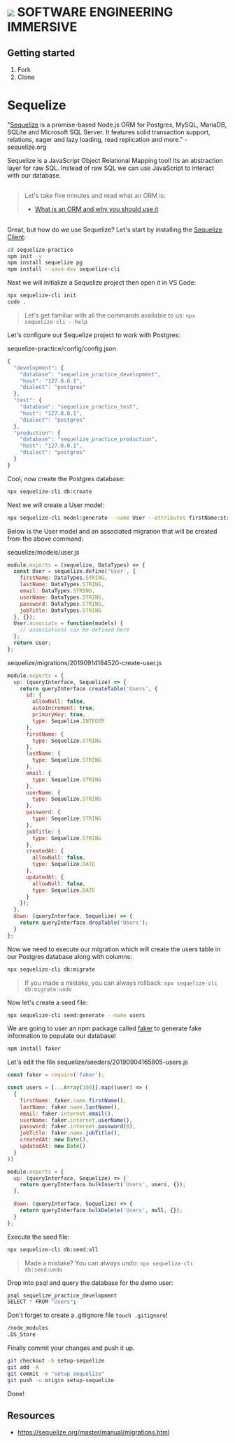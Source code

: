 # ![](https://ga-dash.s3.amazonaws.com/production/assets/logo-9f88ae6c9c3871690e33280fcf557f33.png)  SOFTWARE ENGINEERING IMMERSIVE

## Getting started

1. Fork
1. Clone

# Sequelize

"[Sequelize](http://sequelizejs.com) is a promise-based Node.js ORM for Postgres, MySQL, MariaDB, SQLite and Microsoft SQL Server. It features solid transaction support, relations, eager and lazy loading, read replication and more." - sequelize.org

Sequelize is a JavaScript Object Relational Mapping tool! Its an abstraction layer for raw SQL. Instead of raw SQL we can use JavaScript to interact with our database.

##

> Let's take five minutes and read what an ORM is: 
>
> - [What is an ORM and why you should use it](https://blog.bitsrc.io/what-is-an-orm-and-why-you-should-use-it-b2b6f75f5e2a)

##

Great, but how do we use Sequelize? Let's start by installing the [Sequelize Client](https://github.com/sequelize/cli):

```sh
cd sequelize-practice
npm init -y
npm install sequelize pg
npm install --save-dev sequelize-cli
```

Next we will initialize a Sequelize project then open it in VS Code:

```sh
npx sequelize-cli init
code .
```
> Let's get familiar with all the commands available to us: `npx sequelize-cli --help`

Let's configure our Sequelize project to work with Postgres:

sequelize-practice/config/config.json
```js
{
  "development": {
    "database": "sequelize_practice_development",
    "host": "127.0.0.1",
    "dialect": "postgres"
  },
  "test": {
    "database": "sequelize_practice_test",
    "host": "127.0.0.1",
    "dialect": "postgres"
  },
  "production": {
    "database": "sequelize_practice_production",
    "host": "127.0.0.1",
    "dialect": "postgres"
  }
}
```

Cool, now create the Postgres database:

```sh
npx sequelize-cli db:create
```

Next we will create a User model:

```sh
npx sequelize-cli model:generate --name User --attributes firstName:string,lastName:string,email:string,userName:string,password:string,jobTitle:string
```

Below is the User model and an associated migration that will be created from the above command: 

sequelize/models/user.js

```js
module.exports = (sequelize, DataTypes) => {
  const User = sequelize.define('User', {
    firstName: DataTypes.STRING,
    lastName: DataTypes.STRING,
    email: DataTypes.STRING,
    userName: DataTypes.STRING,
    password: DataTypes.STRING,
    jobTitle: DataTypes.STRING
  }, {});
  User.associate = function(models) {
    // associations can be defined here
  };
  return User;
};
```

sequelize/migrations/20190914184520-create-user.js

```js
module.exports = {
  up: (queryInterface, Sequelize) => {
    return queryInterface.createTable('Users', {
      id: {
        allowNull: false,
        autoIncrement: true,
        primaryKey: true,
        type: Sequelize.INTEGER
      },
      firstName: {
        type: Sequelize.STRING
      },
      lastName: {
        type: Sequelize.STRING
      },
      email: {
        type: Sequelize.STRING
      },
      userName: {
        type: Sequelize.STRING
      },
      password: {
        type: Sequelize.STRING
      },
      jobTitle: {
        type: Sequelize.STRING
      },
      createdAt: {
        allowNull: false,
        type: Sequelize.DATE
      },
      updatedAt: {
        allowNull: false,
        type: Sequelize.DATE
      }
    });
  },
  down: (queryInterface, Sequelize) => {
    return queryInterface.dropTable('Users');
  }
};
```

Now we need to execute our migration which will create the users table in our Postgres database along with columns:

```sh
npx sequelize-cli db:migrate
```

> If you made a mistake, you can always rollback: `npx sequelize-cli db:migrate:undo`

Now let's create a seed file:

```sh
npx sequelize-cli seed:generate --name users
```

We are going to user an npm package called [faker](https://www.npmjs.com/package/faker) to generate fake information to populate our database!

```sh
npm install faker
```

Let's edit the file sequelize/seeders/20190904165805-users.js

```js
const faker = require('faker');

const users = [...Array(100)].map((user) => (
  {
    firstName: faker.name.firstName(),
    lastName: faker.name.lastName(),
    email: faker.internet.email(),
    userName: faker.internet.userName(),
    password: faker.internet.password(8),
    jobTitle: faker.name.jobTitle(),
    createdAt: new Date(),
    updatedAt: new Date()
  }
))

module.exports = {
  up: (queryInterface, Sequelize) => {
    return queryInterface.bulkInsert('Users', users, {});
  },

  down: (queryInterface, Sequelize) => {
    return queryInterface.bulkDelete('Users', null, {});
  }
};
```

Execute the seed file:

```sh
npx sequelize-cli db:seed:all
```

> Made a mistake? You can always undo: `npx sequelize-cli db:seed:undo`

Drop into psql and query the database for the demo user:

```sh
psql sequelize_practice_development
SELECT * FROM "Users";
```

Don't forget to create a .gitignore file `touch .gitignore`!

```sh
/node_modules
.DS_Store
```

Finally commit your changes and push it up.

```sh
git checkout -b setup-sequelize
git add -A
git commit -m "setup sequelize"
git push -u origin setup-sequelize
```

Done!

## Resources

- https://sequelize.org/master/manual/migrations.html

